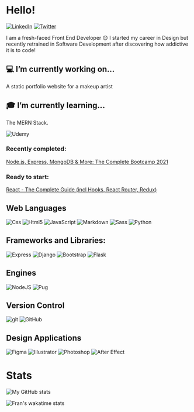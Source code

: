 # Hello!

[![LinkedIn](https://img.shields.io/badge/LinkedIn-blue?style=for-the-badge&labelColor=blue&logo=LinkedIn&logoColor=white)][linkedin]
[![Twitter](https://img.shields.io/badge/Twitter-blue?style=for-the-badge&labelColor=blue&logo=Twitter&logoColor=white)][twitter]

I am a fresh-faced Front End Developer 😊 I started my career in Design but recently retrained in Software Development after discovering how addictive it is to code!

## 💻 I’m currently working on... 

A static portfolio website for a makeup artist

## 🎓 I’m currently learning...  

The MERN Stack.

![Udemy](https://img.shields.io/badge/Udemy-white?style=for-the-badge&labelColor=white&logo=Udemy&logoColor=purple)

### Recently completed:

[Node.js, Express, MongoDB & More: The Complete Bootcamp 2021][node-course]

### Ready to start:

[React - The Complete Guide (incl Hooks, React Router, Redux)][react-course]

## Web Languages

![Css](https://img.shields.io/badge/css-00b359?style=for-the-badge&logo=CSS3&logoColor=white)
![Html5](https://img.shields.io/badge/html-00b359?style=for-the-badge&logo=html5&logoColor=white)
![JavaScript](https://img.shields.io/badge/javascript-00b359?style=for-the-badge&logo=Javascript&logoColor=white)
![Markdown](https://img.shields.io/badge/markdown-00b359?style=for-the-badge&logo=markdown&logoColor=white)
![Sass](https://img.shields.io/badge/sass-00b359?style=for-the-badge&logo=sass&logoColor=white)
![Python](https://img.shields.io/badge/python-00b359?style=for-the-badge&logo=Python&logoColor=white)

## Frameworks and Libraries:

![Express](https://img.shields.io/badge/express-00b359?style=for-the-badge&logo=Express&logoColor=white)
![Django](https://img.shields.io/badge/django-00b359?style=for-the-badge&logo=Django&logoColor=white)
![Bootstrap](https://img.shields.io/badge/Bootstrap-00b359?style=for-the-badge&logo=bootstrap&logoColor=white)
![Flask](https://img.shields.io/badge/flask-00b359?style=for-the-badge&logo=flask&logoColor=white)

## Engines

![NodeJS](https://img.shields.io/badge/nodejs-00b359?style=for-the-badge&logo=Node.js&logoColor=white)
![Pug](https://img.shields.io/badge/pug-00b359?style=for-the-badge&logo=pug&logoColor=white)

## Version Control

![git](https://img.shields.io/badge/git-00b359?style=for-the-badge&logo=git&logoColor=white)
![GitHub](https://img.shields.io/badge/github-00b359?style=for-the-badge&logo=github&logoColor=white)

## Design Applications

![Figma](https://img.shields.io/badge/figma-00b359?style=for-the-badge&logo=figma&logoColor=white)
![Illustrator](https://img.shields.io/badge/illustrator-00b359?style=for-the-badge&logo=adobeillustrator&logoColor=white)
![Photoshop](https://img.shields.io/badge/Photoshop-00b359?style=for-the-badge&logo=AdobePhotoshop&logoColor=white)
![After Effect](https://img.shields.io/badge/AfterEffects-00b359?style=for-the-badge&logo=AdobeAfterEffects&logoColor=white)

# Stats

![My GitHub stats](https://github-readme-stats.vercel.app/api?username=fdeboo&show_icons=true&theme=merko)

<!-- ![My GitHub stats](https://github-readme-stats.vercel.app/api?username=fdeboo&show_icons=true&theme=tokyonight) -->

![Fran's wakatime stats](https://github-readme-stats.vercel.app/api/wakatime?username=fdeboo&layuout=compact&theme=merko)

[linkedin]: https://www.linkedin.com/in/frandeboo/
[node-course]: https://www.udemy.com/course/nodejs-express-mongodb-bootcamp/
[react-course]: https://www.udemy.com/course/react-the-complete-guide-incl-redux/
[twitter]: https://twitter.com/Fran_DeBoo
